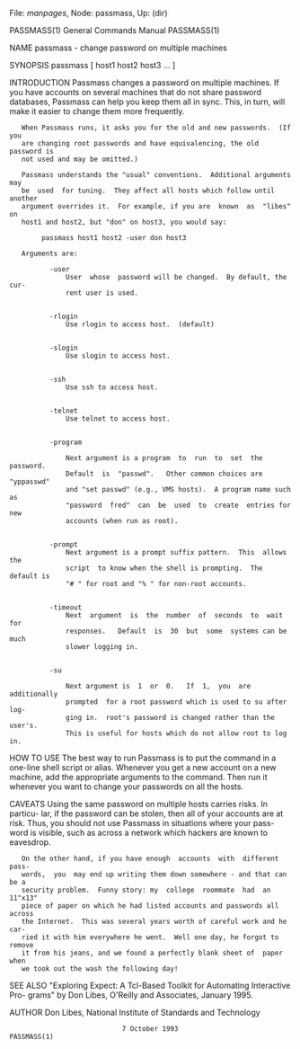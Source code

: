 File: *manpages*,  Node: passmass,  Up: (dir)

PASSMASS(1)                 General Commands Manual                PASSMASS(1)



NAME
       passmass - change password on multiple machines

SYNOPSIS
       passmass [ host1 host2 host3 ...  ]

INTRODUCTION
       Passmass changes a password on multiple machines.  If you have accounts
       on several machines that do not share password databases, Passmass  can
       help  you keep them all in sync.  This, in turn, will make it easier to
       change them more frequently.

       When Passmass runs, it asks you for the old and new passwords.  (If you
       are changing root passwords and have equivalencing, the old password is
       not used and may be omitted.)

       Passmass understands the "usual" conventions.  Additional arguments may
       be  used  for tuning.  They affect all hosts which follow until another
       argument overrides it.  For example, if you are  known  as  "libes"  on
       host1 and host2, but "don" on host3, you would say:

            passmass host1 host2 -user don host3

       Arguments are:

              -user
                  User  whose  password will be changed.  By default, the cur-
                  rent user is used.


              -rlogin
                  Use rlogin to access host.  (default)


              -slogin
                  Use slogin to access host.


              -ssh
                  Use ssh to access host.


              -telnet
                  Use telnet to access host.


              -program

                  Next argument is a program  to  run  to  set  the  password.
                  Default  is  "passwd".   Other common choices are "yppasswd"
                  and "set passwd" (e.g., VMS hosts).  A program name such  as
                  "password  fred"  can  be  used  to  create  entries for new
                  accounts (when run as root).


              -prompt
                  Next argument is a prompt suffix pattern.  This  allows  the
                  script  to know when the shell is prompting.  The default is
                  "# " for root and "% " for non-root accounts.


              -timeout
                  Next  argument  is  the  number  of  seconds  to  wait   for
                  responses.   Default  is  30  but  some  systems can be much
                  slower logging in.


              -su

                  Next argument is  1  or  0.   If  1,  you  are  additionally
                  prompted  for a root password which is used to su after log-
                  ging in.  root's password is changed rather than the user's.
                  This is useful for hosts which do not allow root to log in.


HOW TO USE
       The  best way to run Passmass is to put the command in a one-line shell
       script or alias.  Whenever you get a new account on a new machine,  add
       the  appropriate  arguments  to  the command.  Then run it whenever you
       want to change your passwords on all the hosts.


CAVEATS
       Using the same password on multiple hosts carries risks.   In  particu-
       lar,  if  the  password can be stolen, then all of your accounts are at
       risk.  Thus, you should not use Passmass in situations where your pass-
       word  is  visible,  such as across a network which hackers are known to
       eavesdrop.

       On the other hand, if you have enough  accounts  with  different  pass-
       words,  you  may end up writing them down somewhere - and that can be a
       security problem.  Funny story: my  college  roommate  had  an  11"x13"
       piece of paper on which he had listed accounts and passwords all across
       the Internet.  This was several years worth of careful work and he car-
       ried it with him everywhere he went.  Well one day, he forgot to remove
       it from his jeans, and we found a perfectly blank sheet of  paper  when
       we took out the wash the following day!

SEE ALSO
       "Exploring  Expect: A Tcl-Based Toolkit for Automating Interactive Pro-
       grams" by Don Libes, O'Reilly and Associates, January 1995.

AUTHOR
       Don Libes, National Institute of Standards and Technology



                                7 October 1993                     PASSMASS(1)

